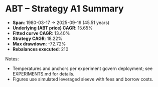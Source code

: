 # ABT – Strategy A1 Summary

- **Span**: 1980-03-17 → 2025-09-19 (45.51 years)
- **Underlying (ABT price) CAGR**: 15.65%
- **Fitted curve CAGR**: 13.40%
- **Strategy CAGR**: 18.22%
- **Max drawdown**: -72.72%
- **Rebalances executed**: 210

Notes:

- Temperatures and anchors per experiment govern deployment; see EXPERIMENTS.md for details.
- Figures use simulated leveraged sleeve with fees and borrow costs.
